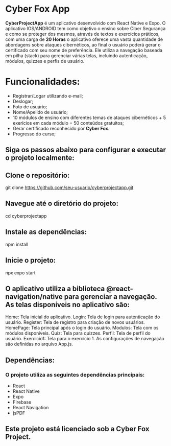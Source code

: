 # Cyber Fox App
**CyberProjectApp** é um aplicativo desenvolvido com React Native e Expo. O aplicativo IOS/ANDROID tem como objetivo o ensino sobre Ciber Segurança e como se proteger dos mesmos, através de textos e exercícios práticos, com uma carga de **20 Horas** o aplicativo oferece uma vasta quantidade de abordagens sobre ataques cibernéticos, ao final o usuário poderá gerar o certificado com seu nome de preferência. Ele utiliza a navegação baseada em pilha (stack) para gerenciar várias telas, incluindo autenticação, módulos, quizzes e perfis de usuário.

# Funcionalidades:
- Registrar/Logar utilizando e-mail;
- Deslogar;
- Foto de usuário;
- Nome/Apelido de usuário;
- 10 módulos de ensino com diferentes temas de ataques cibernéticos + 5 exerícios em cada módulo = 50 conteúdos gratuitos;
- Gerar certificado reconhecido por **Cyber Fox**.
- Progresso do curso;

## Siga os passos abaixo para configurar e executar o projeto localmente:

## Clone o repositório:
git clone https://github.com/seu-usuario/cyberprojectapp.git

## Navegue até o diretório do projeto:
cd cyberprojectapp

## Instale as dependências:
npm install

## Inicie o projeto:
npx expo start

## O aplicativo utiliza a biblioteca @react-navigation/native para gerenciar a navegação. As telas disponíveis no aplicativo são:

Home: Tela inicial do aplicativo.
Login: Tela de login para autenticação do usuário.
Register: Tela de registro para criação de novos usuários.
HomePage: Tela principal após o login do usuário.
Modulos: Tela com os módulos disponíveis.
Quiz: Tela para quizzes.
Perfil: Tela de perfil do usuário.
Exercicio1: Tela para o exercício 1.
As configurações de navegação são definidas no arquivo App.js.

## Dependências:

### O projeto utiliza as seguintes dependências principais:

- React
- React Native
- Expo
- Firebase
- React Navigation
- jsPDF

## Este projeto está licenciado sob a Cyber Fox Project.
